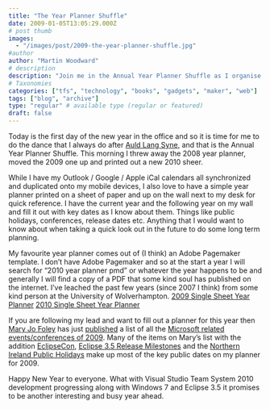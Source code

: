 ```yaml
---
title: "The Year Planner Shuffle"
date: 2009-01-05T13:05:29.000Z
# post thumb
images:
  - "/images/post/2009-the-year-planner-shuffle.jpg"
#author
author: "Martin Woodward"
# description
description: "Join me in the Annual Year Planner Shuffle as I organise key dates for a busy and exciting New Year in the office."
# Taxonomies
categories: ["tfs", "technology", "books", "gadgets", "maker", "web"]
tags: ["blog", "archive"]
type: "regular" # available type (regular or featured)
draft: false
---
```

[](http://url.ie/11q9) Today is the first day of the new year in the office and so it is time for me to do the dance that I always do after [Auld Lang Syne](http://en.wikipedia.org/wiki/Auld_Lang_Syne), and that is the Annual Year Planner Shuffle.  This morning I threw away the 2008 year planner, moved the 2009 one up and printed out a new 2010 sheer.  

While I have my Outlook / Google / Apple iCal calendars all synchronized and duplicated onto my mobile devices, I also love to have a simple year planner printed on a sheet of paper and up on the wall next to my desk for quick reference. I have the current year and the following year on my wall and fill it out with key dates as I know about them.  Things like public holidays, conferences, release dates etc.  Anything that I would want to know about when taking a quick look out in the future to do some long term planning.  

My favourite year planner comes out of (I think) an Adobe Pagemaker template.  I don’t have Adobe Pagemaker and so at the start a year I will search for “2010 year planner pmd” or whatever the year happens to be and generally I will find a copy of a PDF that some kind soul has published on the internet.  I’ve leached the past few years (since 2007 I think) from some kind person at the University of Wolverhampton.     [2009 Single Sheet Year Planner](http://url.ie/11q9)    [2010 Single Sheet Year Planner](http://url.ie/11q8)   

If you are following my lead and want to fill out a planner for this year then [Mary Jo Foley](http://blogs.zdnet.com/microsoft/) has just [published](http://blogs.zdnet.com/microsoft/?p=1785) a list of all the [Microsoft related events/conferences of 2009](http://blogs.zdnet.com/microsoft/?p=1785).  Many of the items on Mary’s list with the addition [EclipseCon](http://www.eclipsecon.org/),  [Eclipse 3.5 Release Milestones](http://www.eclipse.org/projects/project-plan.php?projectid=eclipse#release_milestones) and the [Northern Ireland Public Holidays](http://www.berr.gov.uk/whatwedo/employment/bank-public-holidays/) make up most of the key public dates on my planner for 2009.  

Happy New Year to everyone.  What with Visual Studio Team System 2010 development progressing along with Windows 7 and Eclipse 3.5 it promises to be another interesting and busy year ahead.